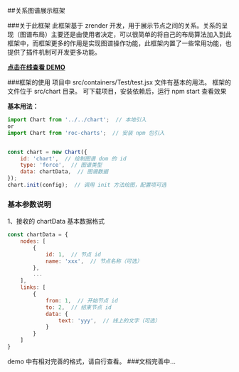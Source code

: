 ##关系图谱展示框架

###关于此框架
此框架基于 zrender 开发，用于展示节点之间的关系。关系的呈现（图谱布局）主要还是由使用者决定，可以很简单的将自己的布局算法加入到此框架中，而框架更多的作用是实现图谱操作功能，此框架内置了一些常用功能，也提供了插件机制可开发更多功能。  

[**点击在线查看 DEMO**](https://hepeng10.github.io/RCharts-demo/#/)

###框架的使用
项目中 src/containers/Test/test.jsx 文件有基本的用法。
框架的文件位于 src/chart 目录。
可下载项目，安装依赖后，运行 npm start 查看效果

**基本用法：**
```javascript
import Chart from '../../chart';  // 本地引入
or
import Chart from 'roc-charts';  // 安装 npm 包引入


const chart = new Chart({
    id: 'chart',  // 绘制图谱 dom 的 id
    type: 'force',  // 图谱类型
    data: chartData,  // 图谱数据
});
chart.init(config);  // 调用 init 方法绘图，配置项可选
```
### 基本参数说明
1、接收的 chartData 基本数据格式
```javascript
const chartData = {
    nodes: [
        {
            id: 1,  // 节点 id
            name: 'xxx',  // 节点名称（可选）
        },
        ...
    ],
    links: [
        {
            from: 1,  // 开始节点 id
            to: 2,  // 结束节点 id
            data: {
                text: 'yyy',  // 线上的文字（可选）
            }
        }
    ]
}
```
demo 中有相对完善的格式，请自行查看。
###文档完善中...